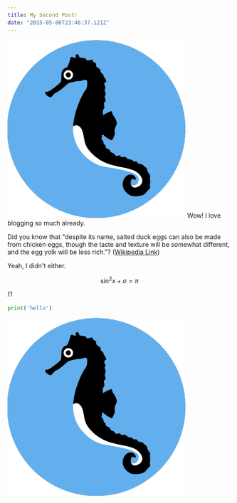 ```yaml
---
title: My Second Post!
date: "2015-05-06T23:46:37.121Z"
---
```

![](2020-02-27-00-57-04.png)
Wow! I love blogging so much already.

Did you know that "despite its name, salted duck eggs can also be made from
chicken eggs, though the taste and texture will be somewhat different, and the
egg yolk will be less rich."?
([Wikipedia Link](http://en.wikipedia.org/wiki/Salted_duck_egg))

Yeah, I didn't either.

$$
\sin^2{x} + \sigma = \pi
$$

$\Pi$

```python
print('hello')
```

![](2020-02-27-00-57-01.png)